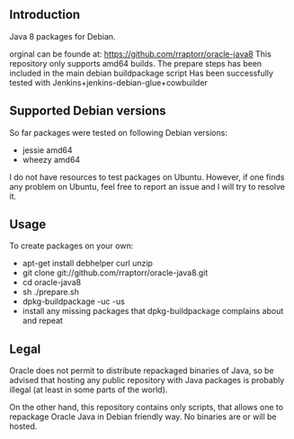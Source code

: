 Introduction
------------

Java 8 packages for Debian.

orginal can be founde at: https://github.com/rraptorr/oracle-java8
This repository only supports amd64 builds.
The prepare steps has been included in the main debian buildpackage script
Has been successfully tested with Jenkins+jenkins-debian-glue+cowbuilder


Supported Debian versions
-------------------------

So far packages were tested on following Debian versions:

- jessie amd64
- wheezy amd64

I do not have resources to test packages on Ubuntu. However, if one
finds any problem on Ubuntu, feel free to report an issue and I will
try to resolve it.

Usage
-----

To create packages on your own:

- apt-get install debhelper curl unzip
- git clone git://github.com/rraptorr/oracle-java8.git
- cd oracle-java8
- sh ./prepare.sh
- dpkg-buildpackage -uc -us
- install any missing packages that dpkg-buildpackage complains about
  and repeat

Legal
-----

Oracle does not permit to distribute repackaged binaries of Java, so
be advised that hosting any public repository with Java packages is
probably illegal (at least in some parts of the world).

On the other hand, this repository contains only scripts, that allows
one to repackage Oracle Java in Debian friendly way. No binaries are
or will be hosted.
